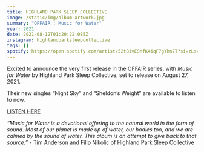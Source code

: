 ```yaml
---
title: HIGHLAND PARK SLEEP COLLECTIVE
image: /static/img/album-artwork.jpg
summary: "OFFAIR : Music for Water"
year: 2021
date: 2021-08-12T01:20:22.085Z
instagram: highlandparksleepcollective
tags: []
spotify: https://open.spotify.com/artist/52tBivESnfK4iqF7gYhn7T?si=zLsvUeAlTCaBqfu8E8zy8A&nd=1
---
```

Excited to announce the very first release in the OFFAIR series, with *Music for Water* by Highland Park Sleep Collective, set to release on August 27, 2021.

Their new singles “Night Sky” and “Sheldon’s Weight” are available to listen to now.

[LISTEN HERE](https://offairrecords.lnk.tt/HPSC)

*“Music for Water is a devotional offering to the natural world in the form of sound. Most of our planet is made up of water, our bodies too, and we are calmed by the sound of water. This album is an attempt to give back to that source.”* - Tim Anderson and Filip Nikolic of Highland Park Sleep Collective